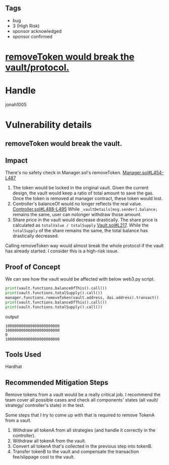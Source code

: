 ## Tags

- bug
- 3 (High Risk)
- sponsor acknowledged
- sponsor confirmed

# [removeToken would break the vault/protocol.](https://github.com/code-423n4/2021-09-yaxis-findings/issues/4) 

# Handle

jonah1005


# Vulnerability details

## removeToken would break the vault.


## Impact
There's no safety check in Manager.sol's removeToken. [Manager.sol#L454-L487](https://github.com/code-423n4/2021-09-yaxis/blob/main/contracts/v3/Manager.sol#L454-L487)
1. The token would be locked in the original vault. Given the current design, the vault would keep a ratio of total amount to save the gas. Once the token is removed at manager contract, these token would lost.
2. Controller's balanceOf would no longer reflects the real value. [Controller.sol#L488-L495](https://github.com/code-423n4/2021-09-yaxis/blob/main/contracts/v3/controllers/Controller.sol#L488-L495) While `_vaultDetails[msg.sender].balance;` remains the same, user can nolonger withdraw those amount.
3. Share price in the vault would decrease drastically. The share price is calculated as `totalValue / totalSupply` [Vault.sol#L217](https://github.com/code-423n4/2021-09-yaxis/blob/main/contracts/v3/Vault.sol#L217). While the `totalSupply` of the share remains the same, the total balance has drastically decreased.

Calling removeToken way would almost break the whole protocol if the vault has already started. I consider this is a high-risk issue.


## Proof of Concept

We can see how the vault would be affected with below web3.py script.
```python
print(vault.functions.balanceOfThis().call())
print(vault.functions.totalSupply().call())
manager.functions.removeToken(vault.address, dai.address).transact()
print(vault.functions.balanceOfThis().call())
print(vault.functions.totalSupply().call())
```

output
```
100000000000000000000000
100000000000000000000000
0
100000000000000000000000
```
## Tools Used
Hardhat

## Recommended Mitigation Steps
Remove tokens from a vault would be a really critical job. I recommend the team cover all possible cases and check all components' states (all vault/ strategy/ controller's state) in the test.

 Some steps that I try to come up with that is required to remove TokenA from a vault.
 1. Withdraw all tokenA from all strategies (and handle it correctly in the controller).
 2. Withdraw all tokenA from the vault.
 3. Convert all tokenA that's collected in the previous step into tokenB.
 4. Transfer tokenB to the vault and compensate the transaction fee/slippage cost to the vault.
 

